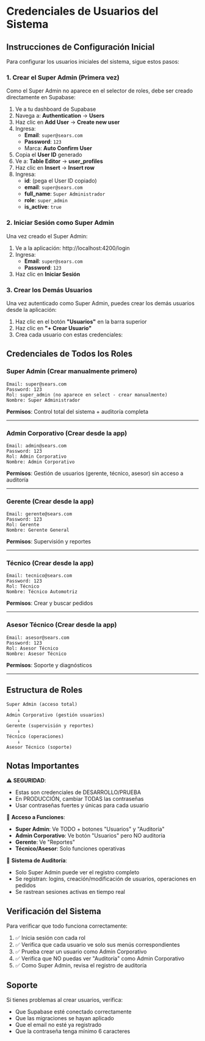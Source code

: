 # Credenciales de Usuarios del Sistema

## Instrucciones de Configuración Inicial

Para configurar los usuarios iniciales del sistema, sigue estos pasos:

### 1. Crear el Super Admin (Primera vez)

Como el Super Admin no aparece en el selector de roles, debe ser creado directamente en Supabase:

1. Ve a tu dashboard de Supabase
2. Navega a: **Authentication** → **Users**
3. Haz clic en **Add User** → **Create new user**
4. Ingresa:
   - **Email**: `super@sears.com`
   - **Password**: `123`
   - Marca: **Auto Confirm User**
5. Copia el **User ID** generado
6. Ve a: **Table Editor** → **user_profiles**
7. Haz clic en **Insert** → **Insert row**
8. Ingresa:
   - **id**: (pega el User ID copiado)
   - **email**: `super@sears.com`
   - **full_name**: `Super Administrador`
   - **role**: `super_admin`
   - **is_active**: `true`

### 2. Iniciar Sesión como Super Admin

Una vez creado el Super Admin:

1. Ve a la aplicación: http://localhost:4200/login
2. Ingresa:
   - **Email**: `super@sears.com`
   - **Password**: `123`
3. Haz clic en **Iniciar Sesión**

### 3. Crear los Demás Usuarios

Una vez autenticado como Super Admin, puedes crear los demás usuarios desde la aplicación:

1. Haz clic en el botón **"Usuarios"** en la barra superior
2. Haz clic en **"+ Crear Usuario"**
3. Crea cada usuario con estas credenciales:

## Credenciales de Todos los Roles

### Super Admin (Crear manualmente primero)
```
Email: super@sears.com
Password: 123
Rol: super_admin (no aparece en select - crear manualmente)
Nombre: Super Administrador
```
**Permisos**: Control total del sistema + auditoría completa

---

### Admin Corporativo (Crear desde la app)
```
Email: admin@sears.com
Password: 123
Rol: Admin Corporativo
Nombre: Admin Corporativo
```
**Permisos**: Gestión de usuarios (gerente, técnico, asesor) sin acceso a auditoría

---

### Gerente (Crear desde la app)
```
Email: gerente@sears.com
Password: 123
Rol: Gerente
Nombre: Gerente General
```
**Permisos**: Supervisión y reportes

---

### Técnico (Crear desde la app)
```
Email: tecnico@sears.com
Password: 123
Rol: Técnico
Nombre: Técnico Automotriz
```
**Permisos**: Crear y buscar pedidos

---

### Asesor Técnico (Crear desde la app)
```
Email: asesor@sears.com
Password: 123
Rol: Asesor Técnico
Nombre: Asesor Técnico
```
**Permisos**: Soporte y diagnósticos

---

## Estructura de Roles

```
Super Admin (acceso total)
    ↓
Admin Corporativo (gestión usuarios)
    ↓
Gerente (supervisión y reportes)
    ↓
Técnico (operaciones)
    ↓
Asesor Técnico (soporte)
```

## Notas Importantes

⚠️ **SEGURIDAD**:
- Estas son credenciales de DESARROLLO/PRUEBA
- En PRODUCCIÓN, cambiar TODAS las contraseñas
- Usar contraseñas fuertes y únicas para cada usuario

🔐 **Acceso a Funciones**:
- **Super Admin**: Ve TODO + botones "Usuarios" y "Auditoría"
- **Admin Corporativo**: Ve botón "Usuarios" pero NO auditoría
- **Gerente**: Ve "Reportes"
- **Técnico/Asesor**: Solo funciones operativas

📝 **Sistema de Auditoría**:
- Solo Super Admin puede ver el registro completo
- Se registran: logins, creación/modificación de usuarios, operaciones en pedidos
- Se rastrean sesiones activas en tiempo real

## Verificación del Sistema

Para verificar que todo funciona correctamente:

1. ✅ Inicia sesión con cada rol
2. ✅ Verifica que cada usuario ve solo sus menús correspondientes
3. ✅ Prueba crear un usuario como Admin Corporativo
4. ✅ Verifica que NO puedas ver "Auditoría" como Admin Corporativo
5. ✅ Como Super Admin, revisa el registro de auditoría

## Soporte

Si tienes problemas al crear usuarios, verifica:
- Que Supabase esté conectado correctamente
- Que las migraciones se hayan aplicado
- Que el email no esté ya registrado
- Que la contraseña tenga mínimo 6 caracteres
